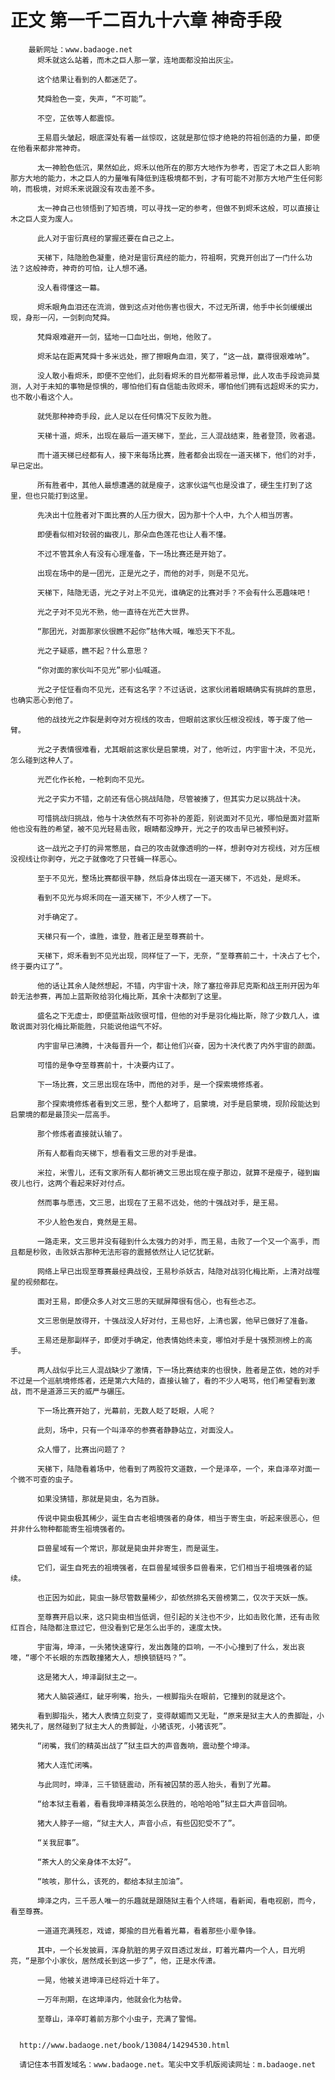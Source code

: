 # 正文 第一千二百九十六章 神奇手段
        最新网址：www.badaoge.net
          烬禾就这么站着，而木之巨人那一掌，连地面都没拍出灰尘。
      
          这个结果让看到的人都迷茫了。
      
          梵舜脸色一变，失声，“不可能”。
      
          不空，芷依等人都震惊。
      
          王易眉头皱起，眼底深处有着一丝惊叹，这就是那位惊才绝艳的符祖创造的力量，即便在他看来都非常神奇。
      
          太一神脸色低沉，果然如此，烬禾以他所在的那方大地作为参考，否定了木之巨人影响那方大地的能力，木之巨人的力量唯有降低到连极境都不到，才有可能不对那方大地产生任何影响，而极境，对烬禾来说跟没有攻击差不多。
      
          太一神自己也领悟到了知否境，可以寻找一定的参考，但做不到烬禾这般，可以直接让木之巨人变为废人。
      
          此人对于宙衍真经的掌握还要在自己之上。
      
          天梯下，陆隐脸色凝重，绝对是宙衍真经的能力，符祖啊，究竟开创出了一门什么功法？这般神奇，神奇的可怕，让人想不通。
      
          没人看得懂这一幕。
      
          烬禾眼角血泪还在流淌，做到这点对他伤害也很大，不过无所谓，他手中长剑缓缓出现，身形一闪，一剑刺向梵舜。
      
          梵舜艰难避开一剑，猛地一口血吐出，倒地，他败了。
      
          烬禾站在距离梵舜十多米远处，擦了擦眼角血泪，笑了，“这一战，赢得很艰难呐”。
      
          没人敢小看烬禾，即便不空他们，此刻看烬禾的目光都带着忌惮，此人攻击手段诡异莫测，人对于未知的事物是惊惧的，哪怕他们有自信能击败烬禾，哪怕他们拥有远超烬禾的实力，也不敢小看这个人。
      
          就凭那种神奇手段，此人足以在任何情况下反败为胜。
      
          天梯十道，烬禾，出现在最后一道天梯下，至此，三人混战结束，胜者登顶，败者退。
      
          而十道天梯已经都有人，接下来每场比赛，胜者都会出现在一道天梯下，他们的对手，早已定出。
      
          所有胜者中，其他人最想遭遇的就是瘦子，这家伙运气也是没谁了，硬生生打到了这里，但也只能打到这里。
      
          先决出十位胜者对下面比赛的人压力很大，因为那十个人中，九个人相当厉害。
      
          即便看似相对较弱的幽夜儿，那朵血色莲花也让人看不懂。
      
          不过不管其余人有没有心理准备，下一场比赛还是开始了。
      
          出现在场中的是一团光，正是光之子，而他的对手，则是不见光。
      
          天梯下，陆隐无语，光之子对上不见光，谁确定的比赛对手？不会有什么恶趣味吧！
      
          光之子对不见光不熟，他一直待在光芒大世界。
      
          “那团光，对面那家伙很瞧不起你”枯伟大喊，唯恐天下不乱。
      
          光之子疑惑，瞧不起？什么意思？
      
          “你对面的家伙叫不见光”邪小仙喊道。
      
          光之子怔怔看向不见光，还有这名字？不过话说，这家伙闭着眼睛确实有挑衅的意思，也确实恶心到他了。
      
          他的战技光之炸裂是剥夺对方视线的攻击，但眼前这家伙压根没视线，等于废了他一臂。
      
          光之子表情很难看，尤其眼前这家伙是启蒙境，对了，他听过，内宇宙十决，不见光，怎么碰到这种人了。
      
          光芒化作长枪，一枪刺向不见光。
      
          光之子实力不错，之前还有信心挑战陆隐，尽管被揍了，但其实力足以挑战十决。
      
          可惜挑战归挑战，他与十决依然有不可弥补的差距，别说面对不见光，哪怕是面对蓝斯他也没有胜的希望，被不见光轻易击败，眼睛都没睁开，光之子的攻击早已被预判好。
      
          这一战光之子打的异常憋屈，自己的攻击就像透明的一样，想剥夺对方视线，对方压根没视线让你剥夺，光之子就像吃了只苍蝇一样恶心。
      
          至于不见光，整场比赛都很平静，然后身体出现在一道天梯下，不远处，是烬禾。
      
          看到不见光与烬禾同在一道天梯下，不少人楞了一下。
      
          对手确定了。
      
          天梯只有一个，谁胜，谁登，胜者正是至尊赛前十。
      
          天梯下，烬禾看到不见光出现，同样怔了一下，无奈，“至尊赛前二十，十决占了七个，终于要内讧了”。
      
          他的话让其余人陡然想起，不错，内宇宙十决，除了塞拉帝菲尼克斯和战王刑开因为年龄无法参赛，再加上蓝斯败给羽化梅比斯，其余十决都到了这里。
      
          盛名之下无虚士，即便蓝斯战败很可惜，但他的对手是羽化梅比斯，除了少数几人，谁敢说面对羽化梅比斯能胜，只能说他运气不好。
      
          内宇宙早已沸腾，十决每晋升一个，都让他们兴奋，因为十决代表了内外宇宙的颜面。
      
          可惜的是争夺至尊赛前十，十决要内讧了。
      
          下一场比赛，文三思出现在场中，而他的对手，是一个探索境修炼者。
      
          那个探索境修炼者看到文三思，整个人都垮了，启蒙境，对手是启蒙境，现阶段能达到启蒙境的都是最顶尖一层高手。
      
          那个修炼者直接就认输了。
      
          所有人都看向天梯下，想看看文三思的对手是谁。
      
          米拉，米雪儿，还有文家所有人都祈祷文三思出现在瘦子那边，就算不是瘦子，碰到幽夜儿也行，这两个看起来好对付点。
      
          然而事与愿违，文三思，出现在了王易不远处，他的十强战对手，是王易。
      
          不少人脸色发白，竟然是王易。
      
          一路走来，文三思并没有碰到什么太强力的对手，而王易，击败了一个又一个高手，而且都是秒败，击败妖古那种无法形容的震撼依然让人记忆犹新。
      
          网络上早已出现至尊赛最经典战役，王易秒杀妖古，陆隐对战羽化梅比斯，上清对战噬星的视频都在。
      
          面对王易，即便众多人对文三思的天赋屏障很有信心，也有些忐忑。
      
          文三思倒是放得开，十强战没人好对付，王易也好，上清也罢，他早已做好了准备。
      
          王易还是那副样子，即便对手确定，他表情始终未变，哪怕对手是十强预测榜上的高手。
      
          两人战似乎比三人混战缺少了激情，下一场比赛结束的也很快，胜者是芷依，她的对手不过是一个巡航境修炼者，还是第六大陆的，直接认输了，看的不少人喝骂，他们希望看到激战，而不是道源三天的威严与碾压。
      
          下一场比赛开始了，光幕前，无数人眨了眨眼，人呢？
      
          此刻，场中，只有一个叫泽卒的参赛者静静站立，对面没人。
      
          众人懵了，比赛出问题了？
      
          天梯下，陆隐看着场中，他看到了两股符文道数，一个是泽卒，一个，来自泽卒对面一个微不可查的虫子。
      
          如果没猜错，那就是毙虫，名为百脉。
      
          传说中毙虫极其稀少，诞生自古老祖境强者的身体，相当于寄生虫，听起来很恶心，但并非什么物种都能寄生祖境强者的。
      
          巨兽星域有一个常识，那就是毙虫并非寄生，而是诞生。
      
          它们，诞生自死去的祖境强者，在巨兽星域很多巨兽看来，它们相当于祖境强者的延续。
      
          也正因为如此，毙虫一脉尽管数量稀少，却依然排名天兽榜第二，仅次于天妖一族。
      
          至尊赛开启以来，这只毙虫相当低调，但引起的关注也不少，比如击败化萧，还有击败红百合，陆隐都注意过它，但没看到它是怎么出手的，速度太快。
      
          宇宙海，坤泽，一头猪快速穿行，发出轰隆的巨响，一不小心撞到了什么，发出哀嚎，“哪个不长眼的东西敢撞猪大人，想换锁链吗？”。
      
          这是猪大人，坤泽副狱主之一。
      
          猪大人脑袋通红，龇牙咧嘴，抬头，一根脚指头在眼前，它撞到的就是这个。
      
          看到脚指头，猪大人表情立刻变了，变得献媚而又无耻，“原来是狱主大人的贵脚趾，小猪失礼了，居然碰到了狱主大人的贵脚趾，小猪该死，小猪该死”。
      
          “闭嘴，我们的精英出战了”狱主巨大的声音轰响，震动整个坤泽。
      
          猪大人连忙闭嘴。
      
          与此同时，坤泽，三千锁链震动，所有被囚禁的恶人抬头，看到了光幕。
      
          “给本狱主看着，看看我坤泽精英怎么获胜的，哈哈哈哈”狱主巨大声音回响。
      
          猪大人脖子一缩，“狱主大人，声音小点，有些囚犯受不了”。
      
          “关我屁事”。
      
          “茶大人的父亲身体不太好”。
      
          “咳咳，那什么，该死的，都给本狱主加油”。
      
          坤泽之内，三千恶人唯一的乐趣就是跟随狱主看个人终端，看新闻，看电视剧，而今，看至尊赛。
      
          一道道充满残忍，戏谑，揶揄的目光看着光幕，看着那些小辈争锋。
      
          其中，一个长发披肩，浑身肮脏的男子双目透过发丝，盯着光幕内一个人，目光明亮，“是那个小家伙，居然成长到这一步了”，他，正是水传潇。
      
          一晃，他被关进坤泽已经将近十年了。
      
          一万年刑期，在这坤泽内，他就会化为枯骨。
      
          至尊山，泽卒盯着前方那个小虫子，充满了警惕。
      
      
      http://www.badaoge.net/book/13084/14294530.html
      
      请记住本书首发域名：www.badaoge.net。笔尖中文手机版阅读网址：m.badaoge.net